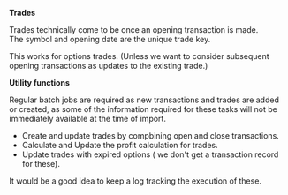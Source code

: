 
**Trades** 

Trades technically come to be once an opening transaction is made.  
The symbol and opening date are the unique trade key. 

This works for options trades.
(Unless we want to consider subsequent opening transactions as updates to the existing trade.)


**Utility functions**

Regular batch jobs are required as new transactions and trades are added or created, as some of the information required for these tasks will not be immediately available at the time of import.

- Create and update trades by compbining open and close transactions.
- Calculate and Update the profit calculation for trades.
- Update trades with expired options ( we don't get a transaction record for these).

It would be a good idea to keep a log tracking the execution of these.